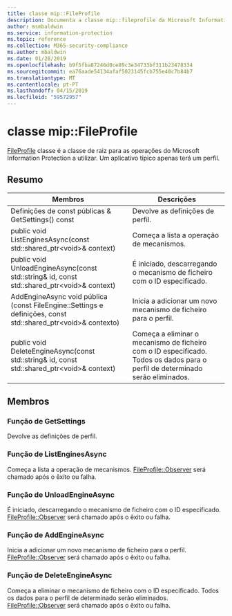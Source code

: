 ```yaml
---
title: classe mip::FileProfile
description: Documenta a classe mip::fileprofile da Microsoft Information Protection (MIP) SDK.
author: msmbaldwin
ms.service: information-protection
ms.topic: reference
ms.collection: M365-security-compliance
ms.author: mbaldwin
ms.date: 01/28/2019
ms.openlocfilehash: b9f5fba87246d0ce89c3e34733bf311b23478334
ms.sourcegitcommit: ea76aade54134afaf5023145fcb755e40c7b84b7
ms.translationtype: MT
ms.contentlocale: pt-PT
ms.lasthandoff: 04/15/2019
ms.locfileid: "59572957"
---
```

# <a name="class-mipfileprofile"></a>classe mip::FileProfile 
[FileProfile](class_mip_fileprofile.md) classe é a classe de raiz para as operações do Microsoft Information Protection a utilizar.
Um aplicativo típico apenas terá um perfil.
  
## <a name="summary"></a>Resumo
 Membros                        | Descrições                                
--------------------------------|---------------------------------------------
Definições de const públicas & GetSettings() const  |  Devolve as definições de perfil.
public void ListEnginesAsync(const std::shared_ptr\<void\>& context)  |  Começa a lista a operação de mecanismos.
public void UnloadEngineAsync(const std::string& id, const std::shared_ptr\<void\>& context)  |  É iniciado, descarregando o mecanismo de ficheiro com o ID especificado.
AddEngineAsync void pública (const FileEngine::Settings e definições, const std::shared_ptr\<void\>& contexto)  |  Inicia a adicionar um novo mecanismo de ficheiro para o perfil.
public void DeleteEngineAsync(const std::string& id, const std::shared_ptr\<void\>& context)  |  Começa a eliminar o mecanismo de ficheiro com o ID especificado. Todos os dados para o perfil de determinado serão eliminados.
  
## <a name="members"></a>Membros
  
### <a name="getsettings-function"></a>Função de GetSettings
Devolve as definições de perfil.
  
### <a name="listenginesasync-function"></a>Função de ListEnginesAsync
Começa a lista a operação de mecanismos.
[FileProfile::Observer](class_mip_fileprofile_observer.md) será chamado após o êxito ou falha.
  
### <a name="unloadengineasync-function"></a>Função de UnloadEngineAsync
É iniciado, descarregando o mecanismo de ficheiro com o ID especificado.
[FileProfile::Observer](class_mip_fileprofile_observer.md) será chamado após o êxito ou falha.
  
### <a name="addengineasync-function"></a>Função de AddEngineAsync
Inicia a adicionar um novo mecanismo de ficheiro para o perfil.
[FileProfile::Observer](class_mip_fileprofile_observer.md) será chamado após o êxito ou falha.
  
### <a name="deleteengineasync-function"></a>Função de DeleteEngineAsync
Começa a eliminar o mecanismo de ficheiro com o ID especificado. Todos os dados para o perfil de determinado serão eliminados.
[FileProfile::Observer](class_mip_fileprofile_observer.md) será chamado após o êxito ou falha.